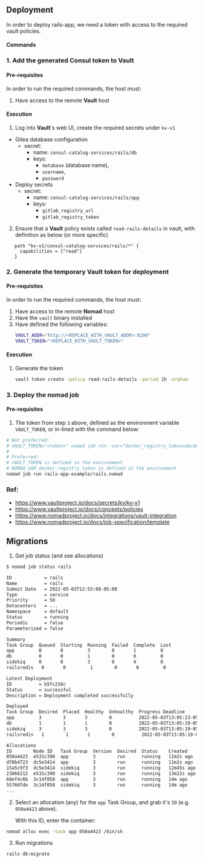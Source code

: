 ## Deployment

In order to deploy rails-app, we need a token with access to the required
vault policies.
   
#### Commands

### 1. Add the generated Consul token to Vault

#### Pre-requisites

In order to run the required commands, the host must:

1. Have access to the remote **Vault** host

#### Execution

1. Log into **Vault**'s web UI, create the required secrets under `kv-v1`
  - Gitea database configuration
    - secret:
      - name: `consul-catalog-services/rails/db`
      - keys: 
        - `database` (database name), 
        - `username`, 
        - `password`
  - Deploy secrets
    - secret:
      - name: `consul-catalog-services/rails/app` 
      - keys:
        - `gitlab_registry_url`
        - `gitlab_registry_token`
2. Ensure that a **Vault** policy exists called `read-rails-details` in vault,
   with definition as below (or more specific)
  ```
     path "kv-v1/consul-catalog-services/rails/*" {
       capabilities = ["read"]
     }
  ```   

### 2. Generate the temporary Vault token for deployment

#### Pre-requisites

In order to run the required commands, the host must:

1. Have access to the remote **Nomad** host
2. Have the `vault` binary installed
3. Have defined the following variables:
   ```sh
   VAULT_ADDR="http://<REPLACE_WITH_VAULT_ADDR>:8200"
   VAULT_TOKEN="<REPLACE_WITH_VAULT_TOKEN>"
   ```

#### Execution

1. Generate the token
   ```sh
   vault token create -policy read-rails-details -period 1h -orphan
   ```

### 3. Deploy the nomad job

#### Pre-requisites

1. The token from step `3` above, defined as the environment variable 
   `VAULT_TOKEN`, or in-lined with the command below:

```sh
# Not preferred:
# VAULT_TOKEN="<token>" nomad job run -var="docker_registry_token=abcdefghijfk" rails-app-example/rails.nomad
#
# Preferred:
# VAULT_TOKEN is defined in the environment
# NOMAD_VAR_docker_registry_token is defined in the environment
nomad job run rails-app-example/rails.nomad
```

### Ref:
-  https://www.vaultproject.io/docs/secrets/kv/kv-v1
-  https://www.vaultproject.io/docs/concepts/policies
-  https://www.nomadproject.io/docs/integrations/vault-integration
-  https://www.nomadproject.io/docs/job-specification/template

## Migrations

1.  Get job status (and see allocations)

```sh
$ nomad job status rails

ID            = rails
Name          = rails
Submit Date   = 2022-05-03T12:55:08-05:00
Type          = service
Priority      = 50
Datacenters   = ...
Namespace     = default
Status        = running
Periodic      = false
Parameterized = false

Summary
Task Group  Queued  Starting  Running  Failed  Complete  Lost
app         0       0         3        0       1         0
db          0       0         1        0       0         0
sidekiq     0       0         3        0       4         0
railsredis   0       0         1        0       0         0

Latest Deployment
ID          = b5fc216c
Status      = successful
Description = Deployment completed successfully

Deployed
Task Group  Desired  Placed  Healthy  Unhealthy  Progress Deadline
app         3        3       3        0          2022-05-03T13:05:23-05:00
db          1        1       1        0          2022-05-03T13:05:19-05:00
sidekiq     3        3       3        0          2022-05-03T13:05:19-05:00
railsredis   1        1       1        0          2022-05-03T13:05:19-05:00

Allocations
ID        Node ID   Task Group  Version  Desired  Status    Created     Modified
050a4423  e531c390  app         3        run      running   11m2s ago   10m47s ago
d70b4723  dc5e3414  app         3        run      running   11m2s ago   10m47s ago
15a5c9f3  dc5e3414  sidekiq     3        run      running   12m45s ago  10m51s ago
23866212  e531c390  sidekiq     3        run      running   13m22s ago  10m51s ago
68ef4c6b  3c14f058  app         3        run      running   14m ago     10m51s ago
557607de  3c14f058  sidekiq     3        run      running   14m ago     10m51s ago
...
```

2. Select an allocation (any) for the `app` Task Group,
   and grab it's `ID` (e.g. `050a4423` above).
   
   With this ID, enter the container:

```sh
nomad alloc exec -task app 050a4423 /bin/sh
```

3. Run migrations

```sh
rails db:migrate
```